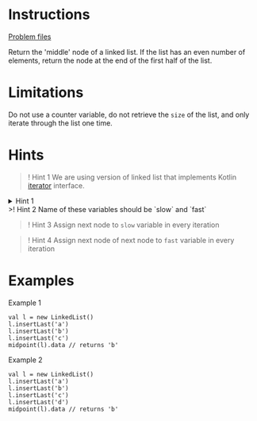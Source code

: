# Instructions
[Problem files](.)

Return the 'middle' node of a linked list. If the list has an even number of elements, return
the node at the end of the first half of the list.

# Limitations
Do not use a counter variable, do not retrieve the `size` of the list, and only iterate through the list one time.

# Hints
>! Hint 1 We are using version of linked list that implements Kotlin
[iterator](https://kotlinlang.org/api/latest/jvm/stdlib/kotlin.collections/-iterator/index.html) interface.

<details>
  <summary>Hint 1</summary>
   We should use more then one variable to store values that are retrieved during iteration
</details>
>! Hint 2 Name of these variables should be `slow` and `fast`

>! Hint 3 Assign next node to `slow` variable in every iteration

>! Hint 4 Assign next node of next node to `fast` variable in every iteration

# Examples
Example 1
```
val l = new LinkedList()
l.insertLast('a')
l.insertLast('b')
l.insertLast('c')
midpoint(l).data // returns 'b'
```

Example 2
```
val l = new LinkedList()
l.insertLast('a')
l.insertLast('b')
l.insertLast('c')
l.insertLast('d')
midpoint(l).data // returns 'b'
```
